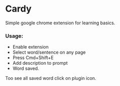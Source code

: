 Cardy
=====

Simple google chrome extension for learning basics.

### Usage:
- Enable extension
- Select word/sentence on any page
- Press Cmd+Shift+E
- Add description to prompt
- Word saved.

Too see all saved word click on plugin icon.
